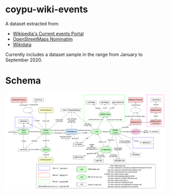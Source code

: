 # coypu-wiki-events
A dataset extracted from:
- [Wikipedia's Current events Portal](https://en.wikipedia.org/wiki/Portal:Current_events)
- [OpenStreetMaps Nominatim](https://nominatim.openstreetmap.org)
- [Wikidata](https://www.wikidata.org)

Currently includes a dataset sample in the range from January to September 2020.
# Schema
![Datset graph schema](Schema.drawio.png)
